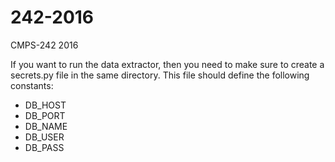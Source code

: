 # 242-2016
CMPS-242 2016

If you want to run the data extractor, then you need to make sure to create a secrets.py file in the same directory.
This file should define the following constants:
   - DB_HOST
   - DB_PORT
   - DB_NAME
   - DB_USER
   - DB_PASS
